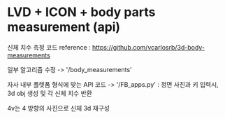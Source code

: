 # LVD + ICON + body parts measurement (api)

신체 치수 측정 코드
reference : 
https://github.com/vcarlosrb/3d-body-measurements

일부 알고리즘 수정 -> '/body_measurements'

자사 내부 플렛폼 형식에 맞는 API 코드 ->
'/FB_apps.py'
:
정면 사진과 키 입력시, 3d obj 생성 및 각 신체 치수 반환


4v는 4 방향의 사진으로 신체 3d 재구성

